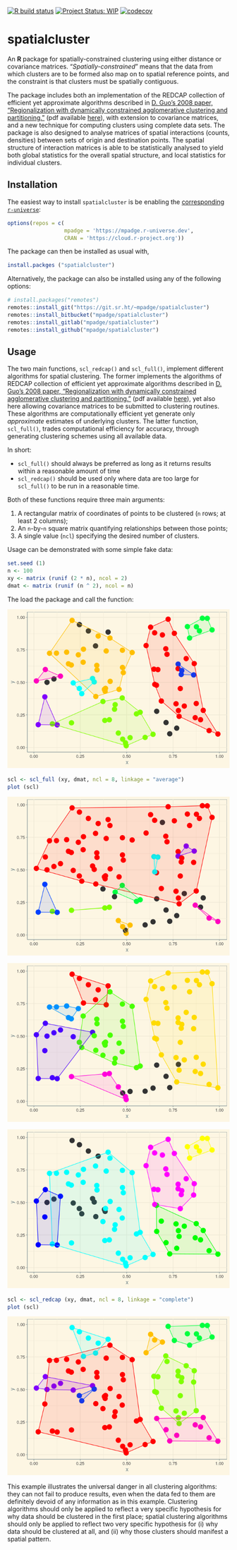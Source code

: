 <!-- README.md is generated from README.Rmd. Please edit that file -->

[![R build
status](https://github.com/mpadge/spatialcluster/workflows/R-CMD-check/badge.svg)](https://github.com/mpadge/spatialcluster/actions?query=workflow%3AR-CMD-check)
[![Project Status:
WIP](http://www.repostatus.org/badges/latest/wip.svg)](http://www.repostatus.org/#wip)
[![codecov](https://codecov.io/gh/mpadge/spatialcluster/branch/master/graph/badge.svg)](https://codecov.io/gh/mpadge/spatialcluster)

# spatialcluster

An **R** package for spatially-constrained clustering using either
distance or covariance matrices. “*Spatially-constrained*” means that
the data from which clusters are to be formed also map on to spatial
reference points, and the constraint is that clusters must be spatially
contiguous.

The package includes both an implementation of the REDCAP collection of
efficient yet approximate algorithms described in [D. Guo’s 2008 paper,
“Regionalization with dynamically constrained agglomerative clustering
and
partitioning.”](https://www.tandfonline.com/doi/abs/10.1080/13658810701674970)
(pdf available
[here](https://pdfs.semanticscholar.org/ead1/7df8aaa1aed0e433b3ae1ec1ec5c7e785b2b.pdf)),
with extension to covariance matrices, and a new technique for computing
clusters using complete data sets. The package is also designed to
analyse matrices of spatial interactions (counts, densities) between
sets of origin and destination points. The spatial structure of
interaction matrices is able to be statistically analysed to yield both
global statistics for the overall spatial structure, and local
statistics for individual clusters.

## Installation

The easiest way to install `spatialcluster` is be enabling the
[corresponding `r-universe`](https://mpadge.r-universe.dev/):

``` r
options(repos = c(
                  mpadge = 'https://mpadge.r-universe.dev',
                  CRAN = 'https://cloud.r-project.org'))
```

The package can then be installed as usual with,

``` r
install.packges ("spatialcluster")
```

Alternatively, the package can also be installed using any of the
following options:

``` r
# install.packages("remotes")
remotes::install_git("https://git.sr.ht/~mpadge/spatialcluster")
remotes::install_bitbucket("mpadge/spatialcluster")
remotes::install_gitlab("mpadge/spatialcluster")
remotes::install_github("mpadge/spatialcluster")
```

## Usage

The two main functions, `scl_redcap()` and `scl_full()`, implement
different algorithms for spatial clustering. The former implements the
algorithms of REDCAP collection of efficient yet approximate algorithms
described in [D. Guo’s 2008 paper, “Regionalization with dynamically
constrained agglomerative clustering and
partitioning.”](https://www.tandfonline.com/doi/abs/10.1080/13658810701674970)
(pdf available
[here](https://pdfs.semanticscholar.org/ead1/7df8aaa1aed0e433b3ae1ec1ec5c7e785b2b.pdf)),
yet also here allowing covariance matrices to be submitted to clustering
routines. These algorithms are computationally efficient yet generate
only *approximate* estimates of underlying clusters. The latter
function, `scl_full()`, trades computational efficiency for accuracy,
through generating clustering schemes using all available data.

In short:

-   `scl_full()` should always be preferred as long as it returns
    results within a reasonable amount of time
-   `scl_redcap()` should be used only where data are too large for
    `scl_full()` to be run in a reasonable time.

Both of these functions require three main arguments:

1.  A rectangular matrix of coordinates of points to be clustered (`n`
    rows; at least 2 columns);
2.  An `n`-by-`n` square matrix quantifying relationships between those
    points;
3.  A single value (`ncl`) specifying the desired number of clusters.

Usage can be demonstrated with some simple fake data:

``` r
set.seed (1)
n <- 100
xy <- matrix (runif (2 * n), ncol = 2)
dmat <- matrix (runif (n ^ 2), ncol = n)
```

The load the package and call the function:

![](man/figures/README-full-single-1.png)<!-- -->

``` r
scl <- scl_full (xy, dmat, ncl = 8, linkage = "average")
plot (scl)
```

![](man/figures/README-full-average-1.png)<!-- -->

![](man/figures/README-redcap-single-1.png)<!-- -->

![](man/figures/README-redcap-average-1.png)<!-- -->

``` r
scl <- scl_redcap (xy, dmat, ncl = 8, linkage = "complete")
plot (scl)
```

![](man/figures/README-redcap-full-1.png)<!-- -->

This example illustrates the universal danger in all clustering
algorithms: they can not fail to produce results, even when the data fed
to them are definitely devoid of any information as in this example.
Clustering algorithms should only be applied to reflect a very specific
hypothesis for why data should be clustered in the first place; spatial
clustering algorithms should only be applied to reflect two very
specific hypothesis for (i) why data should be clustered at all, and
(ii) why those clusters should manifest a spatial pattern.
